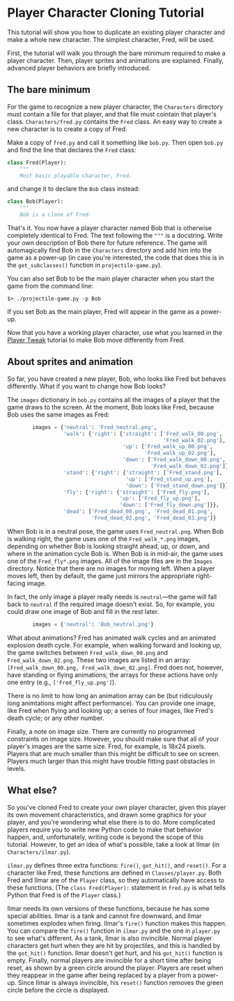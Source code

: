 # Player Character Cloning Tutorial

This tutorial will show you how to duplicate an existing player character and make a whole new character.
The simplest character, Fred, will be used.

First, the tutorial will walk you through the bare minimum required to make a player character.
Then, player sprites and animations are explained.
Finally, advanced player behaviors are briefly introduced.

## The bare minimum

For the game to recognize a new player character, the `Characters` directory must contain a file for that player, and that file must cointain that player's class.
`Characters/fred.py` contains the `Fred` class.
An easy way to create a new character is to create a copy of Fred.

Make a copy of `fred.py` and call it something like `bob.py`.
Then open `bob.py` and find the line that declares the `Fred` class:

```python
class Fred(Player):
    """
    Most basic playable character, Fred.
```

and change it to declare the `Bob` class instead:

```python
class Bob(Player):
    """
    Bob is a clone of Fred.
```

That's it.
You now have a player character named Bob that is otherwise completely identical to Fred.
The text following the `"""` is a docstring.
Write your own description of Bob there for future reference.
The game will automagically find Bob in the `Characters` directory and add him into the game as a power-up (in case you're interested, the code that does this is in the `get_subclasses()` function in `projectile-game.py`).

You can also set Bob to be the main player character when you start the game from the command line:

```
$> ./projectile-game.py -p Bob
```

If you set Bob as the main player, Fred will appear in the game as a power-up.

Now that you have a working player character, use what you learned in the [Player Tweak](Player_Tweak.md) tutorial to make Bob move differently from Fred.

## About sprites and animation

So far, you have created a new player, Bob, who looks like Fred but behaves differently.
What if you want to change how Bob looks?

The `images` dictionary in `bob.py` contains all the images of a player that the game draws to the screen.
At the moment, Bob looks like Fred, because Bob uses the same images as Fred:

```python
        images = {'neutral': 'Fred_neutral.png',
                  'walk': {'right': {'straight': ['Fred_walk_00.png',
                                                  'Fred_walk_02.png'],
                                     'up': ['Fred_walk_up_00.png',
                                            'Fred_walk_up_02.png'],
                                     'down': ['Fred_walk_down_00.png',
                                              'Fred_walk_down_02.png']}},
                  'stand': {'right': {'straight': ['Fred_stand.png'],
                                      'up': ['Fred_stand_up.png'],
                                      'down': ['Fred_stand_down.png']}},
                  'fly': {'right': {'straight': ['Fred_fly.png'],
                                    'up': ['Fred_fly_up.png'],
                                    'down': ['Fred_fly_down.png']}},
                  'dead': ['Fred_dead_00.png', 'Fred_dead_01.png',
                           'Fred_dead_02.png', 'Fred_dead_03.png']}
```

When Bob is in a neutral pose, the game uses `Fred_neutral.png`.
When Bob is walking right, the game uses one of the `Fred_walk_*.png` images, depending on whether Bob is looking straight ahead, up, or down, and where in the animation cycle Bob is.
When Bob is in mid-air, the game uses one of the `Fred_fly*.png` images.
All of the image files are in the `Images` directory.
Notice that there are no images for moving left.
When a player moves left, then by default, the game just mirrors the appropriate right-facing image.

In fact, the only image a player really needs is `neutral`&mdash;the game will fall back to `neutral` if the required image doesn't exist.
So, for example, you could draw one image of Bob and fill in the rest later.

```python
        images = {'neutral': 'Bob_neutral.png'}
```

What about animations?
Fred has animated walk cycles and an animated explosion death cycle.
For example, when walking forward and looking up, the game switches between `Fred_walk_down_00.png` and `Fred_walk_down_02.png`.
These two images are listed in an array: `[Fred_walk_down_00.png, Fred_walk_down_02.png]`.
Fred does not, however, have standing or flying animations; the arrays for these actions have only one entry (e.g., `['Fred_fly_up.png']`).

There is no limit to how long an animation array can be (but ridiculously long animtations might affect performance).
You can provide one image, like Fred when flying and looking up; a series of four images, like Fred's death cycle; or any other number.

Finally, a note on image size.
There are currently no programmed constraints on image size.
However, you should make sure that all of your player's images are the same size.
Fred, for example, is 18x24 pixels.
Players that are much smaller than this might be difficult to see on screen.
Players much larger than this might have trouble fitting past obstacles in levels.

## What else?

So you've cloned Fred to create your own player character, given this player its own movement characteristics, and drawn some graphics for your player, and you're wondering what else there is to do.
More complicated players require you to write new Python code to make that behavior happen, and, unfortunately, writing code is beyond the scope of this tutorial.
However, to get an idea of what's possible, take a look at Ilmar (in `Characters/ilmar.py`).

`ilmar.py` defines three extra functions: `fire()`, `got_hit()`, and `reset()`.
For a character like Fred, these functions are defined in `Classes/player.py`.
Both Fred and Ilmar are of the `Player` class, so they automatically have access to these functions.
(The `class Fred(Player):` statement in `fred.py` is what tells Python that Fred is of the `Player` class.)

Ilmar needs its own versions of these functions, because he has some special abilities.
Ilmar is a tank and cannot fire downward, and Ilmar sometimes explodes when firing.
Ilmar's `fire()` function makes this happen.
You can compare the `fire()` function in `ilmar.py` and the one in `player.py` to see what's different.
As a tank, Ilmar is also invincible.
Normal player characters get hurt when they are hit by projectiles, and this is handled by the `got_hit()` function.
Ilmar doesn't get hurt, and his `got_hit()` function is empty.
Finally, normal players are invincible for a short time after being reset, as shown by a green circle around the player.
Players are reset when they reappear in the game after being replaced by a player from a power-up.
Since Ilmar is always invincible, his `reset()` function removes the green circle before the circle is displayed.


